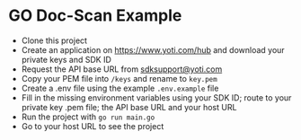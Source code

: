 # GO Doc-Scan Example

- Clone this project
- Create an application on https://www.yoti.com/hub and download your private keys and SDK ID
- Request the API base URL from sdksupport@yoti.com
- Copy your PEM file into `/keys` and rename to `key.pem`
- Create a .env file using the example `.env.example` file
- Fill in the missing environment variables using your SDK ID; route to your private key .pem file; the API base URL and your host URL
- Run the project with `go run main.go`
- Go to your host URL to see the project
